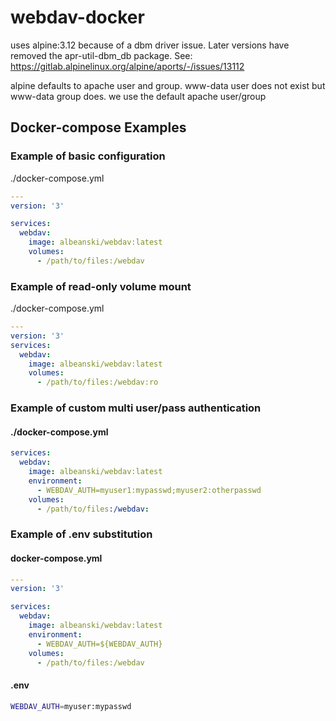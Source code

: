# webdav-docker
uses alpine:3.12 because of a dbm driver issue. Later versions have removed the
apr-util-dbm_db package. See: https://gitlab.alpinelinux.org/alpine/aports/-/issues/13112


alpine defaults to apache user and group. www-data user does not exist but
www-data group does. we use the default apache user/group


## Docker-compose Examples
### Example of basic configuration
./docker-compose.yml
```yaml
---
version: '3'

services:
  webdav:
    image: albeanski/webdav:latest
    volumes:
      - /path/to/files:/webdav
```

### Example of read-only volume mount
./docker-compose.yml
```yaml
---
version: '3'
services:
  webdav:
    image: albeanski/webdav:latest
    volumes:
      - /path/to/files:/webdav:ro
```

### Example of custom multi user/pass authentication
#### ./docker-compose.yml
```yaml
services:
  webdav:
    image: albeanski/webdav:latest
    environment:
      - WEBDAV_AUTH=myuser1:mypasswd;myuser2:otherpasswd
    volumes:
      - /path/to/files:/webdav:
```

### Example of .env substitution
#### docker-compose.yml
```yaml
---
version: '3'

services:
  webdav:
    image: albeanski/webdav:latest
    environment:
      - WEBDAV_AUTH=${WEBDAV_AUTH}
    volumes:
      - /path/to/files:/webdav
```

#### .env 
```bash
WEBDAV_AUTH=myuser:mypasswd
```
